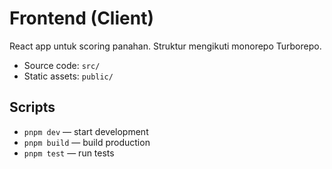 # Frontend (Client)

React app untuk scoring panahan. Struktur mengikuti monorepo Turborepo.

- Source code: `src/`
- Static assets: `public/`

## Scripts
- `pnpm dev` — start development
- `pnpm build` — build production
- `pnpm test` — run tests
